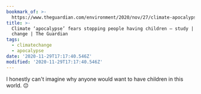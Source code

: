 ```yaml
---
bookmark_of: >-
  https://www.theguardian.com/environment/2020/nov/27/climate-apocalypse-fears-stopping-people-having-children-study
title: >-
  Climate ‘apocalypse’ fears stopping people having children – study | Climate
  change | The Guardian
tags:
  - climatechange
  - apocalypse
date: '2020-11-29T17:17:40.546Z'
modified: '2020-11-29T17:17:40.546Z'
---
```

I honestly can't imagine why anyone would want to have children in this world. 😔
